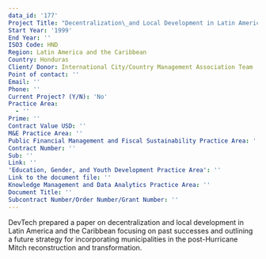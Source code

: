 ```yaml
---
data_id: '177'
Project Title: "Decentralization\_and Local Development in Latin America and the Caribbean"
Start Year: '1999'
End Year: ''
ISO3 Code: HND
Region: Latin America and the Caribbean
Country: Honduras
Client/ Donor: International City/Country Management Association Team
Point of contact: ''
Email: ''
Phone: ''
Current Project? (Y/N): 'No'
Practice Area:
  - ''
Prime: ''
Contract Value USD: ''
M&E Practice Area: ''
Public Financial Management and Fiscal Sustainability Practice Area: ''
Contract Number: ''
Sub: ''
Link: ''
'Education, Gender, and Youth Development Practice Area': ''
Link to the document file: ''
Knowledge Management and Data Analytics Practice Area: ''
Document Title: ''
Subcontract Number/Order Number/Grant Number: ''
---
```

DevTech prepared a paper on decentralization and local development in Latin America and the Caribbean focusing on past successes and outlining a future strategy for incorporating municipalities in the post-Hurricane Mitch reconstruction and transformation.